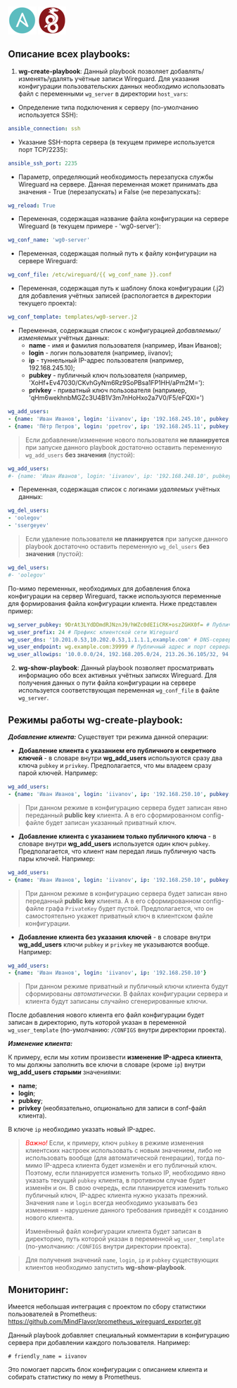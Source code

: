![ansible](./images/ansible-logo.png) ![wireguard](./images/wireguard-logo.png)

Описание всех playbooks:
------------------------
1. **wg-create-playbook**:
Данный playbook позволяет добавлять/изменять/удалять учётные записи Wireguard. 
Для указания конфигурации пользовательских данных необходимо использовать файл с переменными ```wg_server```
в директории ```host_vars```:
* Определение типа подключения к серверу (по-умолчанию используется SSH):
```yml
ansible_connection: ssh
```
* Указание SSH-порта сервера (в текущем примере используется порт TCP/2235):
```yml
ansible_ssh_port: 2235
```
* Параметр, определяющий необходимость перезапуска службы Wireguard на сервере. Данная переменная может принимать
два значения - True (перезапускать) и False (не перезапускать):
```yml
wg_reload: True
```
* Переменная, содержащая название файла конфигурации на сервере Wireguard (в текущем примере - 'wg0-server'):
```yml
wg_conf_name: 'wg0-server'
```
* Переменная, содержащая полный путь к файлу конфигурации на сервере Wireguard:
```yml
wg_conf_file: /etc/wireguard/{{ wg_conf_name }}.conf
```
* Переменная, содержащая путь к шаблону блока конфигурации (.j2) для добавления учётных записей 
(распологается в директории текущего проекта):
```yml
wg_conf_template: templates/wg0-server.j2
```
* Переменная, содержащая список с конфигурацией _добавляемых/изменяемых_ учётных данных:
  * **name** - имя и фамилия пользователя (например, Иван Иванов);
  * **login** - логин пользователя (например, iivanov);
  * **ip** - туннельный IP-адрес пользователя (например, 192.168.245.10);
  * **pubkey** - публичный ключ пользователя (например, 'XoHf+Ev47030/CKvhGyNm6Rz9SoPBsa1FP1HH/aPm2M='):
  * **privkey** - приватный ключ пользователя (например, 'qHm6wekhnbMGZc3U4B1V3m7nHoHxo2a7V0/F5/eFQXI=')
```yml
wg_add_users:
- {name: 'Иван Иванов', login: 'iivanov', ip: '192.168.245.10', pubkey: 'XoHf+Ev47030/CKvhGyNm6Rz9SoPBsa1FP1HH/aPm2M=', privkey: 'qHm6wekhnbMGZc3U4B1V3m7nHoHxo2a7V0/F5/eFQXI='}
- {name: 'Пётр Петров', login: 'ppetrov', ip: '192.168.245.11', pubkey: '/Cjx4qVvhHXEYIU/muL2B3WjkDfcMhZm+zmY+t8U83U='}
```

> Если добавление/изменение нового пользователя **не планируется** при запуске данного playbook достаточно оставить
переменную ```wg_add_users``` **без значения** (пустой):
```yml
wg_add_users:
#- {name: 'Иван Иванов', login: 'iivanov', ip: '192.168.248.10', pubkey: 'XoHf+Ev47030/CKvhGyNm6Rz9SoPBsa1FP1HH/aPm2M='}
```

* Переменная, содержащая список с логинами _удаляемых_ учётных данных:
```yml
wg_del_users:
- 'oolegov'
- 'ssergeyev'
```
> Если удаление пользователя **не планируется** при запуске данного playbook достаточно оставить
переменную ```wg_del_users``` **без значения** (пустой):
```yml
wg_del_users:
#- 'oolegov'
```

По-мимо переменных, необходимых для добавления блока конфигурации на сервер Wireguard, также используются
переменные для формирования файла конфигурации клиента. Ниже представлен пример:
```yml           
wg_server_pubkey: 9DrAt3LYdDDmdRJNznJ9/hWZc0dEIiCRK+oszZGHX0f= # Публичный ключ сервера Wireguard
wg_user_prefix: 24 # Префикс клиентской сети Wireguard
wg_user_dns: '10.201.0.53,10.202.0.53,1.1.1.1,example.com' # DNS-серверы, домены для поиска DNS клиентской сети
wg_user_endpoint: wg.example.com:39999 # Публичный адрес и порт сервера Wireguard
wg_user_allowips: '10.0.0.0/24, 192.168.205.0/24, 213.26.36.105/32, 94.248.191.60/32' # Список разрешённых маршрутов для клиента
```

2. **wg-show-playbook**:
Данный playbook позволяет просматривать информацию обо всех активных учётных записях Wireguard. Для получения данных
о пути файла конфигурации на сервере используется соответствующая переменная ```wg_conf_file``` в файле ```wg_server```.

Режимы работы wg-create-playbook:
----------------------------------
_**Добавление клиента:**_
Существует три режима данной операции:
* **Добавление клиента с указанием его публичного и секретного ключей** - в словаре внутри **wg_add_users** используются 
сразу два ключа ```pubkey``` и ```privkey```. Предполагается, что мы владеем сразу парой ключей.
Например:
```yml
wg_add_users:
- {name: 'Иван Иванов', login: 'iivanov', ip: '192.168.250.10', pubkey: 'Cjx44qVvhHXEYIU/muL2B3WjkDfcMhZm+zmY+t8U83U=', privkey: 'oD8FQxvu2Zk9mheNZ4WzxLuhdHjyAq7wJkCZFFX0/Gw='}
```
> При данном режиме в конфигурацию сервера будет записан явно переданный **public key** клиента.
А в его сформированном config-файле будет записан указанный приватный ключ.

* **Добавление клиента с указанием только публичного ключа** - в словаре внутри **wg_add_users** используется
один ключ ```pubkey```. Предполагается, что клиент нам передал лишь публичную часть пары ключей. Например:
```yml
wg_add_users:
- {name: 'Иван Иванов', login: 'iivanov', ip: '192.168.250.10', pubkey: 'Cjx44qVvhHXEYIU/muL2B3WjkDfcMhZm+zmY+t8U83U='}
```
> При данном режиме  в конфигурацию сервера будет записан явно переданный **public key** клиента.
А в его сформированном config-файле графа ```PrivateKey``` будет пустой. Предполагается, что он самостоятельно 
укажет приватный ключ в клиентском файле конфигурации.

* **Добавление клиента без указания ключей** - в словаре внутри **wg_add_users** ключи ```pubkey``` и ```privkey```
не указываются вообще. Например:
```yml
wg_add_users:
- {name: 'Иван Иванов', login: 'iivanov', ip: '192.168.250.10'}
```
> При данном режиме приватный и публичный ключи клиента будут сформированы _автоматически_. 
В файлах конфигурации сервера и клиента будут записаны случайно сгенерированные ключи.

После добавления нового клиента его файл конфигурации будет записан в директорию, путь которой указан 
в переменной ```wg_user_template``` (по-умолчанию: ```/CONFIGS``` внутри директории проекта).

_**Изменение клиента:**_

К примеру, если мы хотим произвести **изменение IP-адреса клиента**, то мы должны заполнить все ключи в словаре 
(кроме ```ip```) внутри **wg_add_users** **_старыми_** значениями: 
  * **name**;
  * **login**;
  * **pubkey**;
  * **privkey** (необязательно, опционально для записи в conf-файл клиента).

В ключе ```ip``` необходимо указать новый IP-адрес. 

><span style="color:red">*Важно!*</span> Если, к примеру, ключ ```pubkey``` в режиме изменения клиентских настроек
использовать с новым значением, либо не использовать вообще (для автоматической генерации), тогда по-мимо IP-адреса
клиента будет изменён и его публичный ключ. Поэтому, если планируется изменить только IP, необходимо явно указать 
текущий ```pubkey``` клиента, в противном случае будет изменён и он. В свою очередь, если планируется изменить только
публичный ключ, IP-адрес клиента нужно указать прежний. Значения ```name``` и ```login``` всегда необходимо указывать
без изменения - нарушение данного требования приведёт к созданию нового клиента.
> 
> Изменённый файл конфигурации клиента будет записан в директорию, путь которой указан 
в переменной ```wg_user_template``` (по-умолчанию: ```/CONFIGS``` внутри директории проекта).

>Для получения значений ```name```, ```login```, ```ip``` и ```pubkey``` существующих клиентов необходимо запустить
**wg-show-playbook**.

Мониторинг:
--------------
Имеется небольшая интеграция с проектом по сбору статистики пользователей в Prometheus: 
https://github.com/MindFlavor/prometheus_wireguard_exporter.git

Данный playbook добавляет специальный комментарии в конфигурацию сервера при добавлении каждого пользователя. Например:
```
# friendly_name = iivanov
```
Это помогает парсить блок конфигурации с описанием клиента и собирать статистику по нему в Prometheus. 
